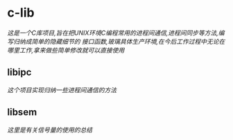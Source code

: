 # c-lib
*这是一个C库项目,旨在把UNIX环境C编程常用的进程间通信,进程间同步等方法,编写归纳成简单的隐藏细节的
接口函数,玻璃具体生产环境,在今后工作过程中无论在哪里工作,拿来做些简单修改就可以直接使用*
## libipc
*这个项目实现归纳一些进程间通信的方法*
## libsem
*这里是有关信号量的使用的总结*
